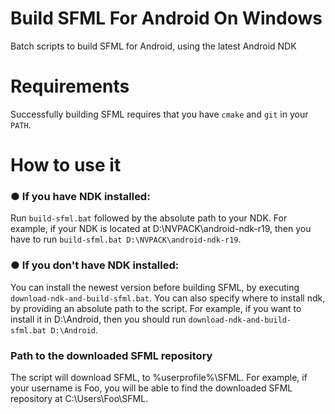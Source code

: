 ﻿# Build SFML For Android On Windows
Batch scripts to build SFML for Android, using the latest Android NDK

# Requirements

Successfully building SFML requires that you have `cmake` and `git` in your `PATH`.

# How to use it

### ● If you have NDK installed:

Run `build-sfml.bat` followed by the absolute path to your NDK. For example, if your NDK is located at D:\NVPACK\android-ndk-r19, then you have to run `build-sfml.bat D:\NVPACK\android-ndk-r19`.
        
### ● If you don't have NDK installed:

You can install the newest version before building SFML, by executing `download-ndk-and-build-sfml.bat`. You can also specify where to install ndk, by providing an absolute path to the script. For example, if you want to install it in D:\Android, then you should run `download-ndk-and-build-sfml.bat D:\Android`.

### Path to the downloaded SFML repository

The script will download SFML, to %userprofile%\SFML. For example, if your username is Foo, you will be able to find the downloaded SFML repository at C:\Users\Foo\SFML.

